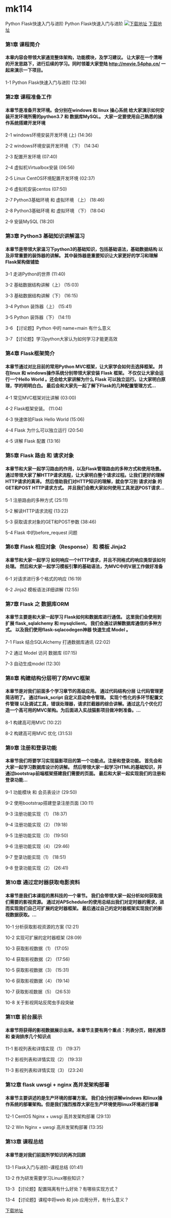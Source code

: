 # mk114
Python Flask快速入门与进阶
Python Flask快速入门与进阶
[![下载地址](https://img.mukewang.com/szimg/5fce0ef609a86c5405400304.jpg "下载地址")](https://51xueit.vip "下载地址")
[下载地址](https://51xueit.vip "下载地址")
### 第1章 课程简介 

#### 本章内容会带领大家通览整体架构，功能模块，及学习建议。 让大家在一个清晰的开发思路下，进行后续的学习。同时领着大家登陆 http://movie.54php.cn/ 一起来演示一下项目。
1-1 Python Flask快速入门与进阶 (12:36)


### 第2章 课程准备工作

#### 本章节是准备开发环境。会分别在windows 和 linux 操心系统 给大家演示如何安装开发环境所需的python3.7 和 数据库MySQL。 大家一定要使用自己熟悉的操作系统搭建开发环境
2-1 windows环境安装开发环境 (上) (14:36)

2-2 windows环境安装开发环境 （下） (14:34)

2-3 配置开发环境 (07:40)

2-4 虚拟机Virtualbox安装 (06:56)

2-5 Linux CentOS环境配置开发环境 (02:37)

2-6 虚拟机安装centos (07:50)

2-7 Python3基础环境 和 虚拟环境 （上） (18:46)

2-8 Python3基础环境 和 虚拟环境 （下） (18:04)

2-9 安装MySQL (18:20)


### 第3章 Python3 基础知识讲解温习

#### 本章节是带领大家温习下python3的基础知识，包括基础语法，基础数据结构 以及非常重要的装饰器的讲解。 其中装饰器是重要知识让大家更好的学习和理解Flask架构做铺垫
3-1 走进Python的世界 (11:40)

3-2 基础数据结构讲解（上） (15:03)

3-3 基础数据结构讲解（下） (16:15)

3-4 Python 装饰器（上） (15:41)

3-5 Python 装饰器（下） (14:11)

3-6 【讨论题】Python 中的 name=main 有什么意义

3-7 【讨论题】学习python大家认为如何学习才能更高效


### 第4章 Flask框架简介 

#### 本章节通过对比目前的常用Python MVC框架，让大家学会如何去选择框架。 并在linux 和 windows操作系统分别带领大家安装 Flask 框架。 不仅仅让大家会运行一个Hello World 。还会给大家讲解为什么 Flask 可以独立运行。让大家明白原理，学的明明白白。 最后会和大家先一起了解下Flask的几种配置管理方式...
4-1 常见MVC框架对比讲解 (03:00)

4-2 Flask框架安装。 (11:04)

4-3 快速体验Flask Hello World (15:06)

4-4 Flask 为什么可以独立运行 (20:54)

4-5 详解 Flask 配置 (13:16)


### 第5章 Flask 路由 和 请求对象

#### 本章节和大家一起学习路由的作用，以及Flask管理路由的多种方式和使用场景。 通过带领大家了解HTTP请求流程，让大家明白整个请求过程。让我们更好的理解HTTP请求的真谛。 然后借助我们对HTTP知识的理解，就会学习到 请求对象 的 GET和POST HTTP请求方式。 并且我们会教大家如何使用工具发送POST请求...
5-1 注册路由的多种方式 (25:11)

5-2 解读HTTP请求流程 (13:22)

5-3 获取请求对象的GET和POST参数 (38:46)

5-4 Flask 中的before_request 问题


### 第6章 Flask 相应对象（Response） 和 模板 Jinja2

#### 本章节和大家一起学习 如何响应一个HTTP请求，并且不同格式的响应类型该如何处理。 然后和大家一起学习模板引擎的基础语法，为MVC中的V层工作做好准备
6-1 对请求进行多个格式的响应 (16:19)

6-2 Jinja2 模板语法详细讲解 (12:55)


### 第7章 Flask 之 数据库ORM

#### 本章节主要是和大家一起学习 Flask如何和数据库进行通信。 这里我们会使用到扩展 flask_sqlalchemy 和 mysqlclient。 我们会通过讲解数据库通信的多种方式。 以及我们使用flask-sqlacodegen神器 快速生成 Model 。
7-1 Flask 结合SQLAlchemy 打通数据库通讯 (22:02)

7-2 通过 Model 访问 数据库 (07:15)

7-3 自动生成model (12:30)


### 第8章 构建结构分层明了的MVC框架

#### 本章节是对我们前面多个学习章节的高级应用。 通过代码结构分层 让代码管理更简洁明了。 通过flask_script 自定义启动命令管理。 实现个性化的多环节配置文件管理 以及调试工具，错误处理器，请求拦截器的综合讲解。通过这几个优化打造一个高可用的MVC架构。为后面进入实战猫影项目做冲刺准备。...
8-1 构建高可用MVC (10:22)

8-2 构建高可用MVC 优化 (31:53)


### 第9章 注册和登录功能

#### 本章节我们将要学习实现猫影项目的第一个功能点。注册和登录功能。 首先会和大家一起学习数据库设计的讲解。 然后带领大家一起学习HTML的基础知识，并通过bootstrap前端框架搭建我们需要的页面。 最后和大家一起实现我们的注册和登录功能...
9-1 功能模块 和 会员表设计 (29:50)

9-2 使用bootstrap搭建登录注册页面 (30:11)

9-3 注册功能实现（1） (18:37)

9-4 注册功能实现（2） (19:18)

9-5 注册功能实现（3） (19:50)

9-6 注册功能实现（4） (29:46)

9-7 登录功能实现（1） (18:51)

9-8 登录功能实现（2） (26:41)


### 第10章 通过定时器获取电影资料

#### 本章节是我们本课程的黑科技的一个章节。 我们会带领大家一起分析如何获取我们需要的影视资源。 通过对APScheduler的使用总结出我们对定时器的需求，进而实现我们自己可扩展的定时器框架。 最后通过自己的定时器框架实现我们的影视数据获取。...
10-1 分析获取影视资源的方案 (12:21)

10-2 实现可扩展的定时器框架 (28:09)

10-3 获取影视数据（1） (17:05)

10-4 获取影视数据（2） (17:56)

10-5 获取影视数据（3） (15:31)

10-6 获取影视数据（4） (19:14)

10-7 获取影视数据（5） (26:53)

10-8 关于影视网站反爬虫手段突破


### 第11章 前台展示

#### 本章节将获得的影视数据展示出来。本章节主要有两个重点：列表分页，随机推荐和 查询排序几个知识点
11-1 影视列表和详情实现（1） (19:37)

11-2 影视列表和详情实现（2） (19:33)

11-3 影视列表和详情实现（3） (23:24)


### 第12章 flask uwsgi + nginx 高并发架构部署

#### 本章节主要讲述的是生产环境的部署方案。 我们会分别讲解windows 和linux操作系统的部署架构。但是我们强烈推荐大家在生产环境使用linux环境进行部署
12-1 CentOS Nginx + uwsgi 高并发架构部署 (29:13)

12-2 Win Nginx + uwsgi 高并发架构部署 (13:35)


### 第13章 课程总结

#### 本章节是对我们前面所学知识的再次回顾
13-1 Flask入门与进阶-课程总结 (01:41)

13-2 作为研发需要学习Linux哪些知识？

13-3 【讨论题】配置隔离有什么好处？有哪些实现方式？

13-4 【讨论题】课程中将web 和 job 应用分开，有什么意义？


[下载地址](https://51xueit.vip "下载地址")
